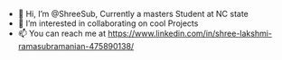 - 👋 Hi, I’m @ShreeSub, Currently a masters Student at NC state 
- 👀 I’m interested in collaborating on cool Projects
- 📫 You can reach me at https://www.linkedin.com/in/shree-lakshmi-ramasubramanian-475890138/

<!---
ShreeSub/ShreeSub is a ✨ special ✨ repository because its `README.md` (this file) appears on your GitHub profile.
You can click the Preview link to take a look at your changes.
--->
